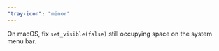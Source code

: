 ```yaml
---
"tray-icon": "minor"
---
```


On macOS, fix `set_visible(false)` still occupying space on the system menu bar.
